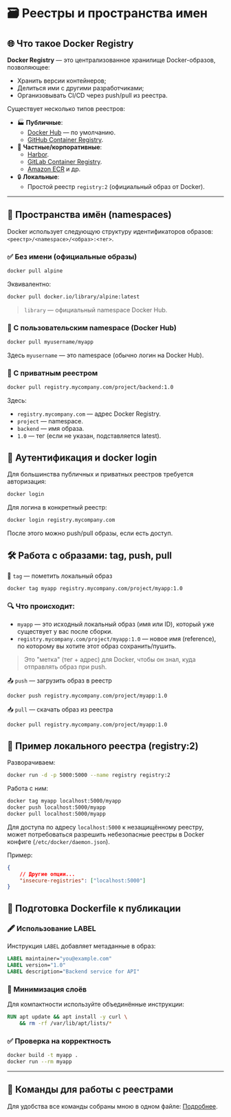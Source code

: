 # 🗃️ Реестры и пространства имен
<!--markdownlint-disable MD007 MD046-->

## 🌐 Что такое Docker Registry

**Docker Registry** — это централизованное хранилище Docker-образов, позволяющее:

- Хранить версии контейнеров;
- Делиться ими с другими разработчиками;
- Организовывать CI/CD через push/pull из реестра.


Существует несколько типов реестров:

- 🏭 **Публичные**:
    - [Docker Hub](https://hub.docker.com/) — по умолчанию.
    - [GitHub Container Registry](https://github.com/features/packages).
- 🏢 **Частные/корпоративные**:
    - [Harbor](https://goharbor.io/).
    - [GitLab Container Registry](https://docs.gitlab.com/user/packages/container_registry/).
    - [Amazon ECR](https://aws.amazon.com/ecr) и др.
- 🔒 **Локальные**:
    - Простой реестр `registry:2` (официальный образ от Docker).

---

## 🧭 Пространства имён (namespaces)

Docker использует следующую структуру идентификаторов образов: `<реестр>/<namespace>/<образ>:<тег>`.

### ✅ **Без имени** (официальные образы)

```bash
docker pull alpine
```

Эквивалентно:

```bash
docker pull docker.io/library/alpine:latest
```

> `library` — официальный namespace Docker Hub.

### 👤 С пользовательским namespace (Docker Hub)

```bash
docker pull myusername/myapp
```

Здесь `myusername` — это namespace (обычно логин на Docker Hub).

### 🏢 С приватным реестром

```bash
docker pull registry.mycompany.com/project/backend:1.0
```

Здесь:

- `registry.mycompany.com` — адрес Docker Registry.
- `project` — namespace.
- `backend` — имя образа.
- `1.0` — тег (если не указан, подставляется latest).

## 🔐 Аутентификация и docker login

Для большинства публичных и приватных реестров требуется авторизация:

```bash
docker login
```

Для логина в конкретный реестр:

```bash
docker login registry.mycompany.com
```

После этого можно push/pull образы, если есть доступ.

## 🛠️ Работа с образами: tag, push, pull

📌 `tag` — пометить локальный образ

```bash
docker tag myapp registry.mycompany.com/project/myapp:1.0
```

### 🔍 Что происходит:

- `myapp` — это исходный локальный образ (имя или ID), который уже существует у вас после сборки.
- `registry.mycompany.com/project/myapp:1.0` — новое имя (reference), по которому вы хотите этот образ сохранить/пушить.

> Это "метка" (тег + адрес) для Docker, чтобы он знал, куда отправлять образ при push.

📤 `push` — загрузить образ в реестр

```bash
docker push registry.mycompany.com/project/myapp:1.0
```

📥 `pull` — скачать образ из реестра

```bash
docker pull registry.mycompany.com/project/myapp:1.0
```

## 🚀 Пример локального реестра (registry:2)

Разворачиваем:

```bash
docker run -d -p 5000:5000 --name registry registry:2
```

Работа с ним:

```bash
docker tag myapp localhost:5000/myapp
docker push localhost:5000/myapp
docker pull localhost:5000/myapp
```

Для доступа по адресу `localhost:5000` к незащищённому реестру, может потребоваться разрешить небезопасные реестры в Docker конфиге (`/etc/docker/daemon.json`).

Пример:

```json
{
    // Другие опции...
    "insecure-registries": ["localhost:5000"]
}
```

## 🧾 Подготовка Dockerfile к публикации

### 🖋️ Использование LABEL

Инструкция `LABEL` добавляет метаданные в образ:

```Dockerfile
LABEL maintainer="you@example.com"
LABEL version="1.0"
LABEL description="Backend service for API"
```

### 🧼 Минимизация слоёв

Для компактности используйте объединённые инструкции:

```Dockerfile
RUN apt update && apt install -y curl \
    && rm -rf /var/lib/apt/lists/*
```

### ✅ Проверка на корректность

```bash
docker build -t myapp .
docker run --rm myapp
```

---

## 📘 Команды для работы с реестрами

Для удобства все команды собраны мною в одном файле: [Подробнее](./commands.md).
